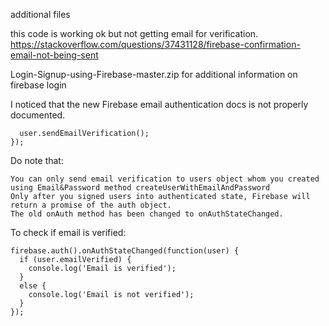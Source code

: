 additional files

this code is working ok but not getting email for verification.
https://stackoverflow.com/questions/37431128/firebase-confirmation-email-not-being-sent





Login-Signup-using-Firebase-master.zip  for additional information on firebase login




I noticed that the new Firebase email authentication docs is not properly documented.

```firebase.auth().onAuthStateChanged(function(user) {
  user.sendEmailVerification(); 
});
```
Do note that:

    You can only send email verification to users object whom you created using Email&Password method createUserWithEmailAndPassword
    Only after you signed users into authenticated state, Firebase will return a promise of the auth object.
    The old onAuth method has been changed to onAuthStateChanged.

To check if email is verified:

```
firebase.auth().onAuthStateChanged(function(user) { 
  if (user.emailVerified) {
    console.log('Email is verified');
  }
  else {
    console.log('Email is not verified');
  }
});
```

